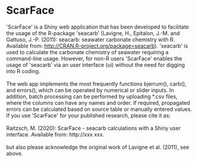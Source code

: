 # ScarFace
'ScarFace' is a Shiny web application that has been developed to facilitate the usage of the R-package 'seacarb' 
(Lavigne, H., Epitalon, J.-M. and Gattuso, J.-P. (2011): seacarb: seawater carbonate chemistry with R. 
Available from: http://CRAN.R-project.org/package=seacarb).
'seacarb' is used to calculate the carbonate chemistry of seawater requiring a command-line usage. However, for non-R users
'ScarFace' enables the usage of 'seacarb' via an user interface (ui) without the need for digging into R coding.
<br><br>
The web app implements the most frequently functions bjerrum(), carb(), and errors(), which can be operated by numerical or 
slider inputs. In addition, batch processing can be performed by uploading *.csv files, where the columns can have any names
and order. If required, propagated errors can be calculated based on source table or manually entered values.<br>
If you use 'ScarFace' for your published research, please cite it as:
<br><br>
Raitzsch, M. (2020): ScarFace - seacarb calculations with a Shiny user interface. Available from: http://xxx xxx.
<br><br>
but also please acknowledge the original work of Lavigne et al. (2011), see above.
